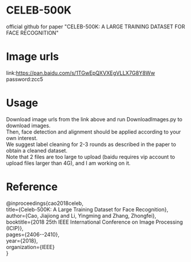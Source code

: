 # CELEB-500K
official github for paper "CELEB-500K: A LARGE TRAINING DATASET FOR FACE RECOGNITION"
# Image urls
link:https://pan.baidu.com/s/1TGwEpQXVXEgVLLX7G8Y8Ww  password:zcc5
# Usage
Download image urls from the link above and run DownloadImages.py to download images.  
Then, face detection and alignment should be applied according to your own interest.  
We suggest label cleaning for 2-3 rounds as described in the paper to obtain a cleaned dataset.  
Note that 2 files are too large to upload (baidu requires vip account to upload files larger than 4G), and I am working on it.  
# Reference
@inproceedings{cao2018celeb,  
  title={Celeb-500K: A Large Training Dataset for Face Recognition},  
  author={Cao, Jiajiong and Li, Yingming and Zhang, Zhongfei},  
  booktitle={2018 25th IEEE International Conference on Image Processing (ICIP)},  
  pages={2406--2410},  
  year={2018},  
  organization={IEEE}  
}
